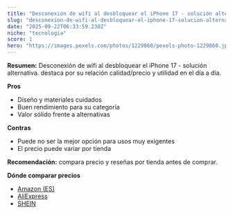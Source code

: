 ```yaml
---
title: "Desconexión de wifi al desbloquear el iPhone 17 - solución alternativa."
slug: "desconexion-de-wifi-al-desbloquear-el-iphone-17-solucion-alternativa"
date: "2025-09-22T06:33:59.230Z"
niche: "tecnologia"
score: 1
hero: "https://images.pexels.com/photos/1229860/pexels-photo-1229860.jpeg?auto=compress&cs=tinysrgb&fit=crop&h=627&w=1200&auto=compress&cs=tinysrgb&w=1200&h=675&fit=crop"
---
```


**Resumen:** Desconexión de wifi al desbloquear el iPhone 17 - solución alternativa. destaca por su relación calidad/precio y utilidad en el día a día.

**Pros**
- Diseño y materiales cuidados
- Buen rendimiento para su categoría
- Valor sólido frente a alternativas

**Contras**
- Puede no ser la mejor opción para usos muy exigentes
- El precio puede variar por tienda

**Recomendación:** compara precio y reseñas por tienda antes de comprar.

**Dónde comparar precios**
- [Amazon (ES)](https://www.amazon.es/s?k=Desconexi%C3%B3n%20de%20wifi%20al%20desbloquear%20el%20iPhone%2017%20-%20soluci%C3%B3n%20alternativa.&tag=teknovashop25-21)
- [AliExpress](https://www.aliexpress.com/wholesale?SearchText=Desconexi%C3%B3n%20de%20wifi%20al%20desbloquear%20el%20iPhone%2017%20-%20soluci%C3%B3n%20alternativa.)
- [SHEIN](https://www.shein.com/pdsearch/Desconexi%C3%B3n%20de%20wifi%20al%20desbloquear%20el%20iPhone%2017%20-%20soluci%C3%B3n%20alternativa.)